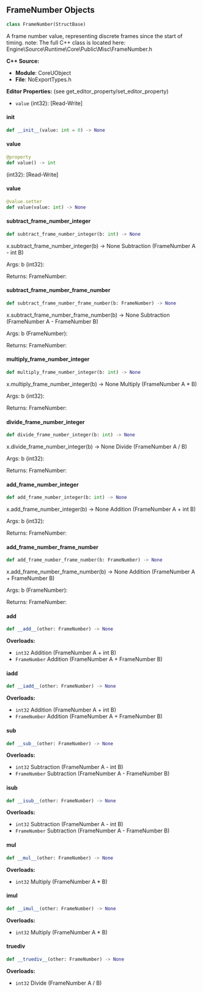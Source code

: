 ## FrameNumber Objects

```python
class FrameNumber(StructBase)
```

A frame number value, representing discrete frames since the start of timing.
note: The full C++ class is located here: Engine\Source\Runtime\Core\Public\Misc\FrameNumber.h

**C++ Source:**

- **Module**: CoreUObject
- **File**: NoExportTypes.h

**Editor Properties:** (see get_editor_property/set_editor_property)

- ``value`` (int32):  [Read-Write]

<a id="unreal.FrameNumber.__init__"></a>

#### __init__

```python
def __init__(value: int = 0) -> None
```

<a id="unreal.FrameNumber.value"></a>

#### value

```python
@property
def value() -> int
```

(int32):  [Read-Write]

<a id="unreal.FrameNumber.value"></a>

#### value

```python
@value.setter
def value(value: int) -> None
```

<a id="unreal.FrameNumber.subtract_frame_number_integer"></a>

#### subtract_frame_number_integer

```python
def subtract_frame_number_integer(b: int) -> None
```

x.subtract_frame_number_integer(b) -> None
Subtraction (FrameNumber A - int B)

Args:
    b (int32): 

Returns:
    FrameNumber:

<a id="unreal.FrameNumber.subtract_frame_number_frame_number"></a>

#### subtract_frame_number_frame_number

```python
def subtract_frame_number_frame_number(b: FrameNumber) -> None
```

x.subtract_frame_number_frame_number(b) -> None
Subtraction (FrameNumber A - FrameNumber B)

Args:
    b (FrameNumber): 

Returns:
    FrameNumber:

<a id="unreal.FrameNumber.multiply_frame_number_integer"></a>

#### multiply_frame_number_integer

```python
def multiply_frame_number_integer(b: int) -> None
```

x.multiply_frame_number_integer(b) -> None
Multiply (FrameNumber A * B)

Args:
    b (int32): 

Returns:
    FrameNumber:

<a id="unreal.FrameNumber.divide_frame_number_integer"></a>

#### divide_frame_number_integer

```python
def divide_frame_number_integer(b: int) -> None
```

x.divide_frame_number_integer(b) -> None
Divide (FrameNumber A / B)

Args:
    b (int32): 

Returns:
    FrameNumber:

<a id="unreal.FrameNumber.add_frame_number_integer"></a>

#### add_frame_number_integer

```python
def add_frame_number_integer(b: int) -> None
```

x.add_frame_number_integer(b) -> None
Addition (FrameNumber A + int B)

Args:
    b (int32): 

Returns:
    FrameNumber:

<a id="unreal.FrameNumber.add_frame_number_frame_number"></a>

#### add_frame_number_frame_number

```python
def add_frame_number_frame_number(b: FrameNumber) -> None
```

x.add_frame_number_frame_number(b) -> None
Addition (FrameNumber A + FrameNumber B)

Args:
    b (FrameNumber): 

Returns:
    FrameNumber:

<a id="unreal.FrameNumber.__add__"></a>

#### __add__

```python
def __add__(other: FrameNumber) -> None
```

**Overloads:**

- ``int32`` Addition (FrameNumber A + int B)
- ``FrameNumber`` Addition (FrameNumber A + FrameNumber B)

<a id="unreal.FrameNumber.__iadd__"></a>

#### __iadd__

```python
def __iadd__(other: FrameNumber) -> None
```

**Overloads:**

- ``int32`` Addition (FrameNumber A + int B)
- ``FrameNumber`` Addition (FrameNumber A + FrameNumber B)

<a id="unreal.FrameNumber.__sub__"></a>

#### __sub__

```python
def __sub__(other: FrameNumber) -> None
```

**Overloads:**

- ``int32`` Subtraction (FrameNumber A - int B)
- ``FrameNumber`` Subtraction (FrameNumber A - FrameNumber B)

<a id="unreal.FrameNumber.__isub__"></a>

#### __isub__

```python
def __isub__(other: FrameNumber) -> None
```

**Overloads:**

- ``int32`` Subtraction (FrameNumber A - int B)
- ``FrameNumber`` Subtraction (FrameNumber A - FrameNumber B)

<a id="unreal.FrameNumber.__mul__"></a>

#### __mul__

```python
def __mul__(other: FrameNumber) -> None
```

**Overloads:**

- ``int32`` Multiply (FrameNumber A * B)

<a id="unreal.FrameNumber.__imul__"></a>

#### __imul__

```python
def __imul__(other: FrameNumber) -> None
```

**Overloads:**

- ``int32`` Multiply (FrameNumber A * B)

<a id="unreal.FrameNumber.__truediv__"></a>

#### __truediv__

```python
def __truediv__(other: FrameNumber) -> None
```

**Overloads:**

- ``int32`` Divide (FrameNumber A / B)

<a id="unreal.FrameNumberRange"></a>